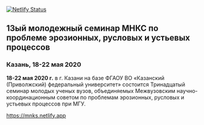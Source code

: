 [![Netlify Status](https://api.netlify.com/api/v1/badges/69acd1e7-3513-4554-8846-1967ca047325/deploy-status)](https://app.netlify.com/sites/hopeful-albattani-aa7855/deploys)

## 13ый молодежный семинар МНКС по проблеме эрозионных, русловых и устьевых процессов
### Казань, 18-22 мая 2020
**18-22 мая 2020 г.** в г. Казани на базе ФГАОУ ВО «Казанский (Приволжский) федеральный университет» состоится Тринадцатый семинар молодых ученых вузов, объединяемых Межвузовским научно-координационным советом по проблемам эрозионных, русловых и устьевых процессов при МГУ.

https://mnks.netlify.app

